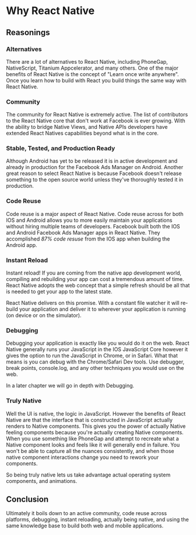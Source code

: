 # Why React Native

## Reasonings

### Alternatives

There are a lot of alternatives to React Native, including PhoneGap, NativeScript, Titanium Appcelerator, and many others. One of the major benefits of React Native is the concept of "Learn once write anywhere". Once you learn how to build with React you build things the same way with React Native.

### Community

The community for React Native is extremely active. The list of contributors to the React Native core that don't work at Facebook is ever growing. With the ability to bridge Native Views, and Native APIs developers have extended React Natives capabilities beyond what is in the core.

### Stable, Tested, and Production Ready

Although Android has yet to be released it is in active development and already in production for the Facebook Ads Manager on Android. Another great reason to select React Native is because Facebook doesn't release something to the open source world unless they've thoroughly tested it in production.

### Code Reuse

Code reuse is a major aspect of React Native. Code reuse across for both IOS and Android allows you to more easily maintain your applications without hiring multiple teams of developers. Facebook built both the IOS and Android Facebook Ads Manager apps in React Native. They accomplished *87% code resuse* from the IOS app when building the Android app.

### Instant Reload

Instant reload! If you are coming from the native app development world, compiling and rebuilding your app can cost a tremendous amount of time. React Native adopts the web concept that a simple refresh should be all that is needed to get your app to the latest state.

React Native delivers on this promise. With a constant file watcher it will re-build your application and deliver it to wherever your application is running (on device or on the simulator).

### Debugging 

Debugging your application is exactly like you would do it on the web. React Native generally runs your JavaScript in the IOS JavaScript Core however it gives the option to run the JavaScript in Chrome, or in Safari. What that means is you can debug with the Chrome/Safari Dev tools. Use debugger, break points, console.log, and any other techniques you would use on the web.

In a later chapter we will go in depth with Debugging.

### Truly Native

Well the UI is native, the logic in JavaScript. However the benefits of React Native are that the interface that is constructed in JavaScript actually renders to Native components. This gives you the power of actually Native feeling components because you're actually creating Native components. When you use something like PhoneGap and attempt to recreate what a Native component looks and feels like it will generally end in failure. You won't be able to capture all the nuances consistently, and when those native component interactions change you need to rework your components.

So being truly native lets us take advantage actual operating system components, and animations.

## Conclusion

Ultimately it boils down to an active community, code reuse across platforms, debugging, instant reloading, actually being native, and using the same knowledge base to build both web and mobile applications.